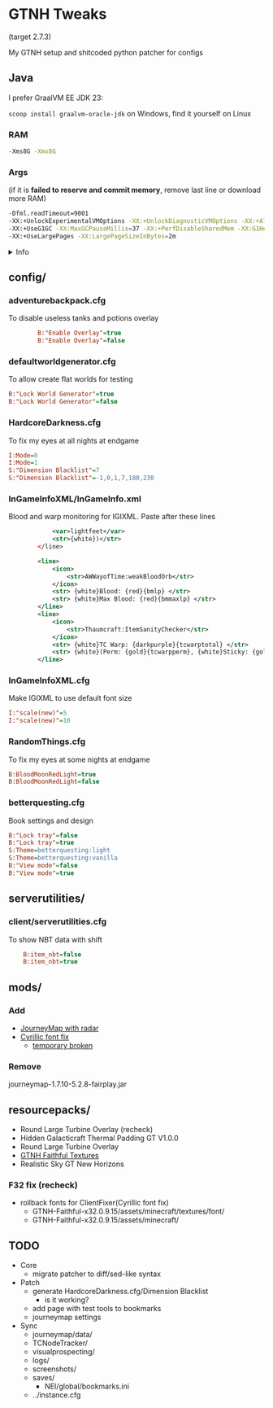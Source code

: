 # GTNH Tweaks

(target 2.7.3)

My GTNH setup and shitcoded python patcher for configs

## Java

I prefer GraalVM EE JDK 23:

`scoop install graalvm-oracle-jdk` on Windows, find it yourself on Linux

### RAM

```bash
-Xms8G -Xmx8G
```

### Args

(if it is **failed to reserve and commit memory**, remove last line or download more RAM)

```sh
-Dfml.readTimeout=9001
-XX:+UnlockExperimentalVMOptions -XX:+UnlockDiagnosticVMOptions -XX:+AlwaysActAsServerClassMachine -XX:+AlwaysPreTouch -XX:+DisableExplicitGC -XX:NmethodSweepActivity=1 -XX:ReservedCodeCacheSize=400M -XX:NonNMethodCodeHeapSize=12M -XX:ProfiledCodeHeapSize=194M -XX:NonProfiledCodeHeapSize=194M -XX:-DontCompileHugeMethods -XX:+PerfDisableSharedMem -XX:+UseFastUnorderedTimeStamps -XX:+UseCriticalJavaThreadPriority -XX:+EagerJVMCI -Dgraal.TuneInlinerExploration=1
-XX:+UseG1GC -XX:MaxGCPauseMillis=37 -XX:+PerfDisableSharedMem -XX:G1HeapRegionSize=16M -XX:G1NewSizePercent=23 -XX:G1ReservePercent=20 -XX:SurvivorRatio=32 -XX:G1MixedGCCountTarget=3 -XX:G1HeapWastePercent=20 -XX:InitiatingHeapOccupancyPercent=10 -XX:G1RSetUpdatingPauseTimePercent=0 -XX:MaxTenuringThreshold=1 -XX:G1SATBBufferEnqueueingThresholdPercent=30 -XX:G1ConcMarkStepDurationMillis=5.0 -XX:GCTimeRatio=99 -XX:AllocatePrefetchStyle=3
-XX:+UseLargePages -XX:LargePageSizeInBytes=2m
```

<details>
  <summary>Info</summary>

  Default GTNH tunes GC a little bit, but my memory is leaking by default. [They wiki references](https://gtnh.miraheze.org/wiki/Installing_and_Migrating#Java_Arguments_for_Java_8) to repo with JVM args research, [but it wasn't updated for long](https://github.com/brucethemoose/Minecraft-Performance-Flags-Benchmarks/issues/53), so someone made fork and then remastered it:

  <https://github.com/Mukul1127/Minecraft-Java-Flags>

  For my case I used these sections

  0. `-Dfml.readTimeout=9001` for fixing `Timed out` errors if enabled on server
  1. #GraalVM 17+
  2. #Client G1GC
  3. #Large Pages

</details>

## config/

### adventurebackpack.cfg

To disable useless tanks and potions overlay

```ini
        B:"Enable Overlay"=true
        B:"Enable Overlay"=false
```

### defaultworldgenerator.cfg

To allow create flat worlds for testing

```ini
B:"Lock World Generator"=true
B:"Lock World Generator"=false
```

### HardcoreDarkness.cfg

To fix my eyes at all nights at endgame

```ini
I:Mode=0
I:Mode=1
S:"Dimension Blacklist"=7
S:"Dimension Blacklist"=-1,0,1,7,180,230
```

### InGameInfoXML/InGameInfo.xml

Blood and warp monitoring for IGIXML. Paste after these lines

```xml
            <var>lightfeet</var>
            <str>{white})</str>
        </line>
```

```xml
        <line>
            <icon>
                <str>AWWayofTime:weakBloodOrb</str>
            </icon>
            <str> {white}Blood: {red}{bmlp} </str>
            <str> {white}Max Blood: {red}{bmmaxlp} </str>
        </line>
        <line>
            <icon>
                <str>Thaumcraft:ItemSanityChecker</str>
            </icon>
            <str> {white}TC Warp: {darkpurple}{tcwarptotal} </str>
            <str> {white}(Perm: {gold}{tcwarpperm}, {white}Sticky: {gold}{tcwarpsticky}, {white}Temp: {gold}{tcwarptemp}{white})</str>
        </line>
```

### InGameInfoXML.cfg

Make IGIXML to use default font size

```ini
I:"scale(new)"=5
I:"scale(new)"=10
```

### RandomThings.cfg

To fix my eyes at some nights at endgame

```ini
B:BloodMoonRedLight=true
B:BloodMoonRedLight=false
```

### betterquesting.cfg

Book settings and design

```ini
B:"Lock tray"=false
B:"Lock tray"=true
S:Theme=betterquesting:light
S:Theme=betterquesting:vanilla
B:"View mode"=false
B:"View mode"=true
```

## serverutilities/

### client/serverutilities.cfg

To show NBT data with shift

```ini
    B:item_nbt=false
    B:item_nbt=true
```

## mods/

### Add

- [JourneyMap with radar](https://www.curseforge.com/minecraft/mc-mods/journeymap/files?version=1.7.10)
- [Cyrillic font fix](https://github.com/gamerforEA/Minecraft-ClientFixer/releases/tag/1.0)
  - [temporary broken](https://github.com/GTNewHorizons/Angelica/issues/497)

### Remove

journeymap-1.7.10-5.2.8-fairplay.jar

## resourcepacks/

- Round Large Turbine Overlay (recheck)
- Hidden Galacticraft Thermal Padding GT V1.0.0
- Round Large Turbine Overlay
- [GTNH Faithful Textures](https://github.com/Ethryan/GTNH-Faithful-Textures/releases/latest)
- Realistic Sky GT New Horizons

### F32 fix (recheck)

- rollback fonts for ClientFixer(Cyrillic font fix)
  - GTNH-Faithful-x32.0.9.15/assets/minecraft/textures/font/
  - GTNH-Faithful-x32.0.9.15/assets/minecraft/

## TODO

- Core
  - migrate patcher to diff/sed-like syntax
- Patch
  - generate HardcoreDarkness.cfg/Dimension Blacklist
    - is it working?
  - add page with test tools to bookmarks
  - journeymap settings
- Sync
  - journeymap/data/
  - TCNodeTracker/
  - visualprospecting/
  - logs/
  - screenshots/
  - saves/
    - NEI/global/bookmarks.ini
  - ../instance.cfg
